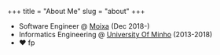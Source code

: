 +++
title = "About Me"
slug = "about"
+++

- Software Engineer @ [Moixa](https://www.moixa.com) (Dec 2018-)
- Informatics Engineering @ [University Of Minho](https://www.uminho.pt/en) (2013-2018)
- ❤️ fp
